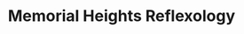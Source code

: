 ---
title: "Memorial Heights Reflexology"
url: /houston/memorial-heights-reflexology/
shop: massage
---